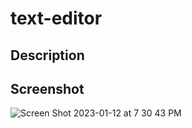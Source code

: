 # text-editor

## Description




## Screenshot

![Screen Shot 2023-01-12 at 7 30 43 PM](https://user-images.githubusercontent.com/110427818/212209699-42188157-be69-4cc4-b8a1-c7c234ad180a.png)

